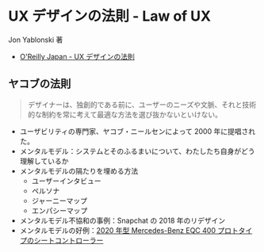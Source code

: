 # UX デザインの法則 - Law of UX

Jon Yablonski 著

- [O'Reilly Japan - UX デザインの法則](https://www.oreilly.co.jp/books/9784873119496/)

## ヤコブの法則

> デザイナーは、独創的である前に、ユーザーのニーズや文脈、それと技術的な制約を常に考えて最適な方法を選び抜かないといけない。

- ユーザビリティの専門家、ヤコブ・ニールセンによって 2000 年に提唱された。
- メンタルモデル：システムとそのふるまいについて、わたしたち自身がどう理解しているか
- メンタルモデルの隔たりを埋める方法
  - ユーザーインタビュー
  - ペルソナ
  - ジャーニーマップ
  - エンパシーマップ
- メンタルモデル不協和の事例：Snapchat の 2018 年のリデザイン
- メンタルモデルの好例：[2020 年型 Mercedes-Benz EQC 400 プロトタイプのシートコントローラー](https://www.carwale.com/mercedes-benz-cars/eqc/images/eqc-seat-adjustment-electric-for-driver-227031/)
